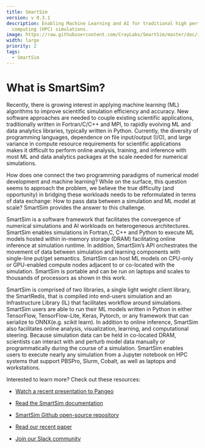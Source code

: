 ```yaml
---
title: SmartSim
version: v 0.3.1
description: Enabling Machine Learning and AI for traditional high performance
  computing (HPC) simulations.
image: https://raw.githubusercontent.com/CrayLabs/SmartSim/master/doc/images/SmartSim_Large.png
width: large
priority: 2
tags:
  - SmartSim
---
```

# What is SmartSim?

Recently, there is growing interest in applying machine learning (ML) algorithms to improve scientific simulation efficiency and accuracy. New software approaches are needed to couple existing scientific applications, traditionally written in Fortran/C/C++ and MPI, to rapidly evolving ML and data analytics libraries, typically written in Python. Currently, the diversity of programming languages, dependence on file input/output (I/O), and large variance in compute resource requirements for scientific applications makes it difficult to perform online analysis, training, and inference with most ML and data analytics packages at the scale needed for numerical simulations.

How does one connect the two programming paradigms of numerical model development and machine learning? While on the surface, this question seems to approach the problem, we believe the true difficulty (and opportunity) in bridging these workloads needs to be reformulated in terms of data exchange: How to pass data between a simulation and ML model at scale? SmartSim provides the answer to this challenge.

SmartSim is a software framework that facilitates the convergence of numerical simulations and AI workloads on heterogeneous architectures. SmartSim enables simulations in Fortran,C, C++ and Python to execute ML models hosted within in-memory storage (DRAM) facilitating online inference at simulation runtime. In addition, SmartSim’s API orchestrates the movement of data between simulation and learning components with single-line put/get semantics. SmartSim can host ML models on CPU-only or GPU-enabled compute nodes adjacent to or co-located with the simulation. SmartSim is portable and can be run on laptops and scales to thousands of processors as shown in this work.

SmartSim is comprised of two libraries, a single light weight client library, the SmartRedis, that is compiled into end-users simulation and an Infrastructure Library (IL) that facilitates workflow around simulations. SmartSim users are able to run their ML models written in Python in either TensorFlow, TensorFlow-Lite, Keras, Pytorch, or any framework that can serialize to ONNX(e.g. scikit learn). In addition to online inference, SmartSim also facilitates online analysis, visualization, learning, and computational steering. Because simulation data can be held in co-located DRAM, scientists can interact with and perturb model data manually or programmatically during the course of a simulation. SmartSim enables users to execute nearly any simulation from a Jupyter notebook on HPC systems that support PBSPro, Slurm, Cobalt, as well as laptops and workstations.

Interested to learn more? Check out these resources:

* [Watch a recent presentation to Pangeo](https://www.youtube.com/watch?v=JsSgq-fq44w)
* [Read the SmartSim documentation](https://www.craylabs.org/docs/overview.html)
* [SmartSim Github open-source repository](https://github.com/CrayLabs/SmartSim)[](https://arxiv.org/abs/2104.09355)
* [Read our recent paper](https://arxiv.org/abs/2104.09355)
* [Join our Slack community](https://join.slack.com/t/craylabs/shared_invite/zt-nw3ag5z5-5PS4tIXBfufu1bIvvr71UA)

  [](https://www.craylabs.org/docs/overview.html)